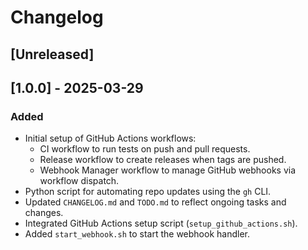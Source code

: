 # Changelog

## [Unreleased]

## [1.0.0] - 2025-03-29
### Added
- Initial setup of GitHub Actions workflows:
  - CI workflow to run tests on push and pull requests.
  - Release workflow to create releases when tags are pushed.
  - Webhook Manager workflow to manage GitHub webhooks via workflow dispatch.
- Python script for automating repo updates using the `gh` CLI.
- Updated `CHANGELOG.md` and `TODO.md` to reflect ongoing tasks and changes.
- Integrated GitHub Actions setup script (`setup_github_actions.sh`).
- Added `start_webhook.sh` to start the webhook handler.
